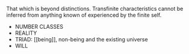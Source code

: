 That which is beyond distinctions. Transfinite characteristics cannot be inferred from anything known of experienced by the finite self. 
- NUMBER CLASSES
- REALITY
- TRIAD: [[being]], non-being and the existing universe
- WILL
